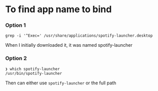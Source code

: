 # To find app name to bind
### Option 1
```
grep -i '^Exec=' /usr/share/applications/spotify-launcher.desktop
```
When I initially downloaded it, it was named spotify-launcher
### Option 2
```
❯ which spotify-launcher
/usr/bin/spotify-launcher
```
Then can either use `spotify-launcher` or the full path
